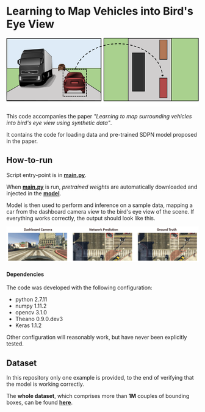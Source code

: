 # Learning to Map Vehicles into Bird's Eye View

<p align="center">
  <img src="img/task_overview.png" height="180">
</p>

This code accompanies the paper *"Learning to map surrounding vehicles into bird's eye view using synthetic data"*.

It contains the code for loading data and pre-trained SDPN model proposed in the paper.

## How-to-run

Script entry-point is in **[main.py](main.py)**. 

When **[main.py](main.py)** is run, *pretrained weights* are automatically downloaded and injected in the **[model](model.py)**.

Model is then used to perform and inference on a sample data, mapping a car from the dashboard camera view to the bird's eye view of the scene. If everything works correctly, the output should look like this.

<p align="center">
  <img src="img/helloworld.PNG">
</p>

#### Dependencies
The code was developed with the following configuration:
* python 2.7.11
* numpy 1.11.2
* opencv 3.1.0
* Theano 0.9.0.dev3
* Keras 1.1.2

Other configuration will reasonably work, but have never been explicitly tested.

## Dataset 
In this repository only one example is provided, to the end of verifying that the model is working correctly.

The **whole dataset**, which comprises more than **1M** couples of bounding boxes, can be found **[here](http://imagelab.ing.unimore.it/imagelab/page.asp?IdPage=19)**.




